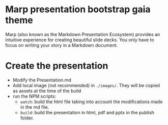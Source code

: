 # Marp presentation bootstrap gaia theme
Marp (also known as the Markdown Presentation Ecosystem) provides an intuitive experience for creating beautiful slide decks. You only have to focus on writing your story in a Markdown document.

# Create the presentation
- Modify the Presentation.md
- Add local image (not recommended) in `./images/`. They will be copied as assets at the time of the build
- run the NPM scripts:
  - `watch`: build the html file taking into account the modifications made in the md file.
  - `build`: build the presentation in html, pdf and pptx in the publish folder.
